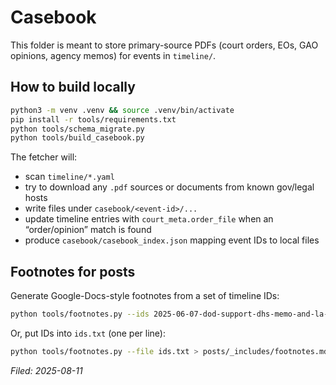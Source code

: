 # Casebook

This folder is meant to store primary-source PDFs (court orders, EOs, GAO opinions, agency memos) for events in `timeline/`.

## How to build locally

```bash
python3 -m venv .venv && source .venv/bin/activate
pip install -r tools/requirements.txt
python tools/schema_migrate.py
python tools/build_casebook.py
```

The fetcher will:
- scan `timeline/*.yaml`
- try to download any `.pdf` sources or documents from known gov/legal hosts
- write files under `casebook/<event-id>/...`
- update timeline entries with `court_meta.order_file` when an “order/opinion” match is found
- produce `casebook/casebook_index.json` mapping event IDs to local files

## Footnotes for posts

Generate Google-Docs-style footnotes from a set of timeline IDs:

```bash
python tools/footnotes.py --ids 2025-06-07-dod-support-dhs-memo-and-la-deployments 2025-06-12-breyer-ruling-and-ninth-circuit-stays > posts/_includes/footnotes.md
```

Or, put IDs into `ids.txt` (one per line):

```bash
python tools/footnotes.py --file ids.txt > posts/_includes/footnotes.md
```
*Filed: 2025-08-11*
